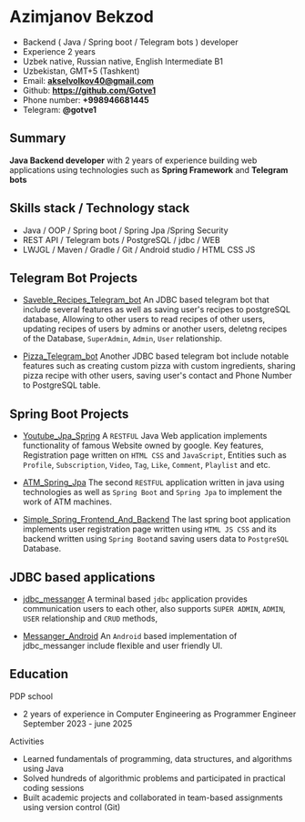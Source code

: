 
# Azimjanov Bekzod

- Backend ( Java / Spring boot / Telegram bots ) developer
- Experience 2 years
- Uzbek native, Russian native, English Intermediate B1
- Uzbekistan, GMT+5 (Tashkent)
- Email: **akselvolkov40@gmail.com**
- Github: **https://github.com/Gotve1**
- Phone number: **+998946681445**
- Telegram: **@gotve1**

## Summary

**Java Backend developer** with 2 years of experience building web applications using technologies such as **Spring Framework** and **Telegram bots** 

## Skills stack / Technology stack

- Java / OOP / Spring boot / Spring Jpa /Spring Security 
- REST API / Telegram bots / PostgreSQL / jdbc / WEB 
- LWJGL / Maven / Gradle / Git / Android studio / HTML CSS JS

## Telegram Bot Projects
-  [Saveble_Recipes_Telegram_bot](https://github.com/Gotve1/Saveble_Recipes_Telegram_bot) 
An JDBC based telegram bot that include several features as well as saving user's recipes to postgreSQL database, Allowing to other users
to read recipes of other users, updating recipes of users by admins or another users, deletng recipes of the Database, `SuperAdmin`, `Admin`, `User` relationship.

- [Pizza_Telegram_bot](https://github.com/Gotve1/Pizza_Telegram_bot/tree/master)
 Another JDBC based telegram bot include notable features
 such as creating custom pizza with custom ingredients,
 sharing pizza recipe with other users, saving user's contact and Phone Number to PostgreSQL table.

## Spring Boot Projects
- [Youtube_Jpa_Spring](https://github.com/Gotve1/Youtube_Jpa_Spring)
A `RESTFUL` Java Web application implements functionality of 
famous Website owned by google. Key features, Registration page written on `HTML CSS` and `JavaScript`, Entities such as `Profile`, `Subscription`, `Video`, `Tag`, `Like`, `Comment`, `Playlist` and etc.

- [ATM_Spring_Jpa](https://github.com/Gotve1/ATM_Spring_Jpa)
The second `RESTFUL` application written in java using technologies as well as `Spring Boot` and `Spring Jpa` to implement the work of ATM machines.

- [Simple_Spring_Frontend_And_Backend](https://github.com/Gotve1/Simple_Spring_Frontend_And_Backend)
The last spring boot application implements user 
registration page written using `HTML JS CSS` and its backend written 
using `Spring Boot`and saving users data to `PostgreSQL` Database.

## JDBC based applications
- [jdbc_messanger](https://github.com/Gotve1/jdbc_messanger)
A terminal based `jdbc` application provides communication users to each other, also supports `SUPER ADMIN`, `ADMIN`, `USER` relationship and `CRUD` methods,

-  [Messanger_Android](https://github.com/Gotve1/Messanger_Android)
An `Android` based implementation of jdbc_messanger include flexible
and user friendly UI.

## Education 
PDP school
- 2 years of experience in Computer Engineering as Programmer Engineer September 2023 - june 2025

Activities 
- Learned fundamentals of programming, data structures, and algorithms using Java
- Solved hundreds of algorithmic problems and participated in practical coding sessions
- Built academic projects and collaborated in team-based assignments using version control (Git)
